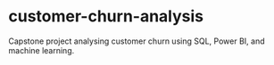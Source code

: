 # customer-churn-analysis
Capstone project analysing customer churn using SQL, Power BI, and machine learning.
